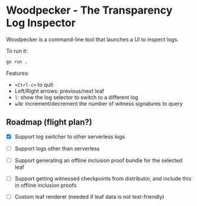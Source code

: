 # Woodpecker - The Transparency Log Inspector

Woodpecker is a command-line tool that launches a UI to inspect logs.

To run it:

```bash
go run .
```

Features:
 - `<Ctrl-c>` to quit
 - Left/Right arrows: previous/next leaf
- `l`: show the log selector to switch to a different log
- `w`/`W`: increment/decrement the number of witness signatures to query

## Roadmap (flight plan?)

 - [x] Support log switcher to other serverless logs
 - [ ] Support logs other than serverless
 - [ ] Support generating an offline inclusion proof bundle for the selected leaf
 - [ ] Support getting witnessed checkpoints from distributor, and include this in offline inclusion proofs
 - [ ] Custom leaf renderer (needed if leaf data is not text-friendly)

